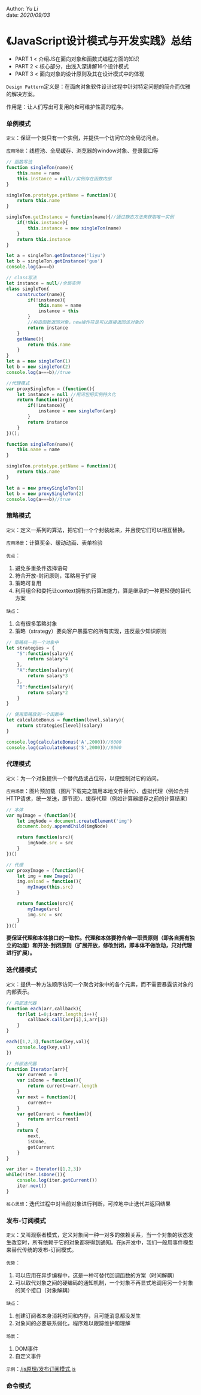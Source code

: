 Author: _Yu Li_  
date: _2020/09/03_

# 《JavaScript设计模式与开发实践》总结

- PART 1 < 介绍JS在面向对象和函数式编程方面的知识
- PART 2 < 核心部分，由浅入深讲解16个设计模式
- PART 3 < 面向对象的设计原则及其在设计模式中的体现

`Design Pattern`定义是：在面向对象软件设计过程中针对特定问题的简介而优雅的解决方案。

作用是：让人们写出可复用的和可维护性高的程序。

### 单例模式

`定义`：保证一个类只有一个实例，并提供一个访问它的全局访问点。

`应用场景`：线程池、全局缓存、浏览器的window对象、登录窗口等

```javascript
// 函数写法
function singleTon(name){
	this.name = name
	this.instance = null//实例存在函数内部
}

singleTon.prototype.getName = function(){
	return this.name
}

singleTon.getInstance = function(name){//通过静态方法来获取唯一实例
	if(!this.instance){
		this.instance = new singleTon(name)
	}
	return this.instance
}

let a = singleTon.getInstance('liyu')
let b = singleTon.getInstance('guo')
console.log(a===b)

// class写法
let instance = null//全局实例
class singleTon{
	constructor(name){
		if(!instance){
			this.name = name
			instance = this
		}
		//构造函数返回对象，new操作符是可以直接返回该对象的
		return instance
	}
	getName(){
		return this.name
	}
}
let a = new singleTon(1)
let b = new singleTon(2)
console.log(a===b)//true

//代理模式
var proxySingleTon = (function(){
	let instance = null //用闭包把实例持久化
	return function(arg){
		if(!instance){
			instance = new singleTon(arg)
		}
		return instance
	}
})();

function singleTon(name){
	this.name = name
}

singleTon.prototype.getName = function(){
	return this.name
}

let a = new proxySingleTon(1)
let b = new proxySingleTon(2)
console.log(a===b)//true
```

### 策略模式

`定义`：定义一系列的算法，把它们一个个封装起来，并且使它们可以相互替换。

`应用场景`：计算奖金、缓动动画、表单检验

`优点`：

1. 避免多重条件选择语句
2. 符合开放-封闭原则，策略易于扩展
3. 策略可复用
4. 利用组合和委托让context拥有执行算法能力，算是继承的一种更轻便的替代方案

`缺点`：

1. 会有很多策略对象
2. 策略（strategy）要向客户暴露它的所有实现，违反最少知识原则

```javascript
// 策略统一到一个对象中
let strategies = {
	"S":function(salary){
		return salary*4
	},
	"A":function(salary){
		return salary*3
	},
	"B":function(salary){
		return salary*2
	}
}

// 使用策略放到一个函数中
let calculateBonus = function(level,salary){
	return strategies[level](salary)
}

console.log(calculateBonus('A',2000))//6000
console.log(calculateBonus('S',2000))//8000
```

### 代理模式

`定义`：为一个对象提供一个替代品或占位符，以便控制对它的访问。

`应用场景`：图片预加载（图片下载完之前用本地文件替代）、虚拟代理（例如合并HTTP请求，统一发送，即节流）、缓存代理（例如计算器缓存之前的计算结果）

```javascript
// 本体
var myImage = (function(){
	let imgNode = document.createElement('img')
	document.body.appendChild(imgNode)

	return function(src){
		imgNode.src = src
	}
})()

// 代理
var proxyImage = (function(){
	let img = new Image()
	img.onload = function(){
		myImage(this.src)
	}

	return function(src){
		myImage(src)
		img.src = src
	}
})()
```

**要保证代理和本体接口的一致性。代理和本体要符合单一职责原则（即各自拥有独立的功能）和开放-封闭原则（扩展开放，修改封闭，即本体不做改动，只对代理进行扩展）。**

### 迭代器模式

`定义`：提供一种方法顺序访问一个聚合对象中的各个元素，而不需要暴露该对象的内部表示。

```javascript
// 内部迭代器
function each(arr,callback){
	for(let i=0;i<arr.length;i++){
		callback.call(arr[i],i,arr[i])
	}
}

each([1,2,3],function(key,val){
	console.log(key,val)
})
```

```javascript
// 外部迭代器
function Iterator(arr){
	var current = 0
	var isDone = function(){
		return current>=arr.length
	}
	var next = function(){
		current++
	}
	var getCurrent = function(){
		return arr[current]
	}
	return {
		next,
		isDone,
		getCurrent
	}
}

var iter = Iterator([1,2,3])
while(!iter.isDone()){
	console.log(iter.getCurrent())
	iter.next()
}
```

`核心思想`：迭代过程中对当前对象进行判断，可控地中止迭代并返回结果

### 发布-订阅模式

`定义`：又叫观察者模式，定义对象间一种一对多的依赖关系，当一个对象的状态发生改变时，所有依赖于它的对象都将得到通知。在js开发中，我们一般用事件模型来替代传统的发布-订阅模式。

`优势`：
1. 可以应用在异步编程中，这是一种可替代回调函数的方案（时间解耦）
2. 可以取代对象之间的硬编码的通知机制，一个对象不再显式地调用另一个对象的某个接口（对象解耦）

`缺点`：
1. 创建订阅者本身消耗时间和内存，且可能消息都没发生
2. 对象间的必要联系弱化，程序难以跟踪维护和理解

`场景`：
1. DOM事件
2. 自定义事件

`示例`：[/js原理/发布订阅模式.js](/js原理/发布订阅模式.js)

### 命令模式

